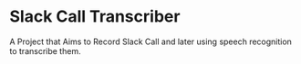 # Slack Call Transcriber
A Project that Aims to Record Slack Call and later using speech recognition to transcribe them.

